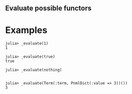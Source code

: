 ## Evaluate possible functors

# Examples

```jldoctest; setup=(using PNML: _evaluate, Term, PnmlDict)
julia> _evaluate(1)
1

julia> _evaluate(true)
true

julia> _evaluate(nothing)


julia> _evaluate(Term(:term, PnmlDict(:value => 3))())
3
```

